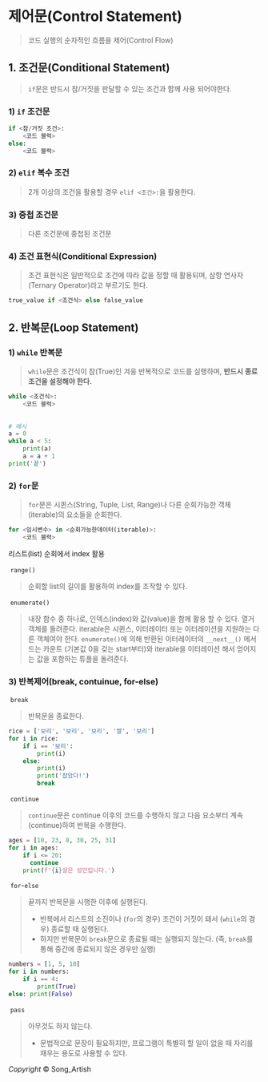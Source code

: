 # 제어문(Control Statement)

> 코드 실행의 순차적인 흐름을 제어(Control Flow)

## 1. 조건문(Conditional Statement)

> `if`문은 반드시 참/거짓을 판달할 수 있는 조건과 함께 사용 되어야한다.

### 1) `if` 조건문

```python
if <참/거짓 조건>:
    <코드 블럭>
else:
    <코드 블럭>
```

### 2) `elif` 복수 조건

> 2개 이상의 조건을 활용할 경우 `elif <조건>:`을 활용한다.

### 3) 중첩 조건문

> 다른 조건문에 중첩된 조건문

### 4) 조건 표현식(Conditional Expression)

> 조건 표현식은 일반적으로 조건에 따라 값을 정할 때 활용되며, 삼항 연사자(Ternary Operator)라고 부르기도 한다.

```python
true_value if <조건식> else false_value
```



## 2. 반복문(Loop Statement)

### 1) `while` 반복문

> `while`문은 조건식이 참(True)인 겨웅 반복적으로 코드를 실행하며, **반드시 종료조건을 설정해야 한다.**

```python
while <조건식>:
    <코드 블럭>
    
    
# 예시
a = 0
while a < 5:
    print(a)
    a = a + 1
print('끝')
```

### 2) `for`문

> `for`문은 시퀸스(String, Tuple, List, Range)나 다른 순회가능한 객체(iterable)의 요소들을 순회한다.

```python
for <임시변수> in <순회가능한데이터(iterable)>:
    <코드 블럭>
```

리스트(list) 순회에서 index 활용

​	`range()`

> 순회할 list의 길이를 활용하여 index를 조작할 수 있다.

​	`enumerate()`

> 내장 함수 중 하나로, 인덱스(index)와 값(value)을 함께 활용 할 수 있다. 열거 객체를 돌려준다. iterable은 시퀸스, 이터레이터 또는 이터레이션을 지원하는 다른 객체여야 한다. `enumerate()`에 의해 반환된 이터레이터의 `__next__()` 메서드는 카운트 (기본값 0을 갖는 start부터)와 iterable을 이터레이션 해서 얻어지는 값을 포함하는 튜플을 돌려준다.

### 3) 반복제어(break, contuinue, for-else)

​	`break`

> 반복문을 종료한다.

```python
rice = ['보리', '보리', '보리', '쌀', '보리']
for i in rice:
    if i == '보리':
        print(i)
    else:
        print(i)
        print('잡았다!')
        break
```



​	`continue`

> `continue`문은 continue 이후의 코드를 수행하지 않고 다음 요소부터 계속(continue)하여 반복을 수행한다.

```python
ages = [10, 23, 8, 30, 25, 31]
for i in ages:
    if i <= 20:
      continue
    print(f'{i}살은 성인입니다.')
```

​	`for`-`else`

> 끝까지 반복문을 시행한 이후에 실행된다.
>
> - 반복에서 리스트의 소진이나 (`for`의 경우) 조건이 거짓이 돼서 (`while`의 경우) 종료할 때 실행된다.
> - 하지만 반복문이 `break`문으로 종료될 때는 실행되지 않는다. (즉, `break`를 통해 중간에 종료되지 않은 경우만 실행)

```python
numbers = [1, 5, 10]
for i in numbers:
    if i == 4:
        print(True)
else: print(False)
```

​	`pass`

> 아무것도 하지 않는다.
>
> - 문법적으로 문장이 필요하지만, 프로그램이 특별히 할 일이 없을 때 자리를 채우는 용도로 사용할 수 있다.

*Copyright* © Song_Artish